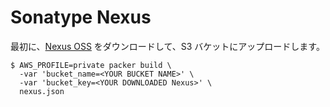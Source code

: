 Sonatype Nexus
==============

最初に、[Nexus OSS](https://www.sonatype.com/nexus-repository-oss) をダウンロードして、S3 バケットにアップロードします。

```
$ AWS_PROFILE=private packer build \
  -var 'bucket_name=<YOUR BUCKET NAME>' \
  -var 'bucket_key=<YOUR DOWNLOADED Nexus>' \
  nexus.json
```